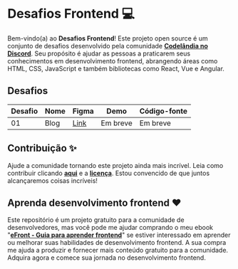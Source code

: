 # Desafios Frontend 💻

Bem-vindo(a) ao **Desafios Frontend**! Este projeto open source é um conjunto de desafios desenvolvido pela comunidade **[Codelândia no Discord](https://discord.gg/uHWE7QbXnp)**. Seu propósito é ajudar as pessoas a praticarem seus conhecimentos em desenvolvimento frontend, abrangendo áreas como HTML, CSS, JavaScript e também bibliotecas como React, Vue e Angular.

## Desafios

| Desafio | Nome | Figma                                            | Demo     | Código-fonte |
| ------- | ---- | ------------------------------------------------ | -------- | ------------ |
| 01      | Blog | [Link](https://bit.ly/cafe-com-codigo-desafio-1) | Em breve | Em breve     |

## Contribuição ✨

Ajude a comunidade tornando este projeto ainda mais incrível. Leia como contribuir clicando **[aqui](https://github.com/iuricode/desafios-frontend/blob/main/CONTRIBUTING.md)** e a **[licença](https://github.com/iuricode/desafios-frontend/blob/main/LICENSE.md)**. Estou convencido de que juntos alcançaremos coisas incríveis!

## Aprenda desenvolvimento frontend ❤️

Este repositório é um projeto gratuito para a comunidade de desenvolvedores, mas você pode me ajudar comprando o meu ebook "**[eFront - Guia para aprender frontend](https://iuricode.com/efront)**" se estiver interessado em aprender ou melhorar suas habilidades de desenvolvimento frontend. A sua compra me ajuda a produzir e fornecer mais conteúdo gratuito para a comunidade. Adquira agora e comece sua jornada no desenvolvimento frontend.

